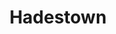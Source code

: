 ---
title: Hadestown
poster: /assets/uploads/hadestown.jpg
header: ''
description: >-
  A celebrated new musical that follows the mythical quest of Orpheus to
  overcome Hades and regain the favor of his one true love.
theater: Walter Kerr Theatre
preview: '2019-03-22'
opening: '2019-04-17'
returns: 2021-09-02
closing: ''
tonyaward: true
criticspick: true
trailer: 'https://www.youtube.com/watch?v=NREQfz2uTck'
website: 'https://www.hadestown.com/'
tickets:
  - highlight: true
    info: 'https://www.luckyseat.com/shows/hadestown-newyork'
    title: $42 Lottery
    type: digitalLottery
  - highlight: false
    info: >-
      Available on the day of the performance at the Walter Kerr Theatre box
      office on a first-come, first-served basis. 12pm for matinee performances,
      5pm for evening performances. Cash or credit. Limit to 1 ticket per
      person. Seating location determined at the discretion of the box office.
    title: $42 Rush
    type: rush
  - highlight: false
    info: >-
      Available on a first-come, first-serve basis on the day of the performance
      when the performance is sold out. 10 am Monday-Saturday, noon on Sunday at
      Walter Kerr Theatre box office. Cash or credit. 2 tickets per person
      limit. Standing room at back of the orchestra section.
    title: $39 Standing
    type: standing
  - highlight: false
    info: 'https://www.ticketmaster.com/hadestown-ny-tickets/artist/2580967'
    title: $99+ Tickets
    type: regular
---
